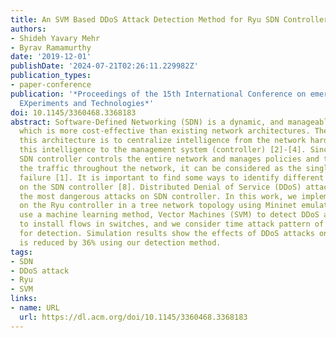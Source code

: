 ```yaml
---
title: An SVM Based DDoS Attack Detection Method for Ryu SDN Controller
authors:
- Shideh Yavary Mehr
- Byrav Ramamurthy
date: '2019-12-01'
publishDate: '2024-07-21T02:26:11.229982Z'
publication_types:
- paper-conference
publication: '*Proceedings of the 15th International Conference on emerging Networking
  EXperiments and Technologies*'
doi: 10.1145/3360468.3368183
abstract: Software-Defined Networking (SDN) is a dynamic, and manageable network architecture
  which is more cost-effective than existing network architectures. The idea behind
  this architecture is to centralize intelligence from the network hardware and funnel
  this intelligence to the management system (controller) [2]-[4]. Since the centralized
  SDN controller controls the entire network and manages policies and the flow of
  the traffic throughout the network, it can be considered as the single point of
  failure [1]. It is important to find some ways to identify different types of attacks
  on the SDN controller [8]. Distributed Denial of Service (DDoS) attack is one of
  the most dangerous attacks on SDN controller. In this work, we implement DDoS attack
  on the Ryu controller in a tree network topology using Mininet emulator. Also, we
  use a machine learning method, Vector Machines (SVM) to detect DDoS attack. We propose
  to install flows in switches, and we consider time attack pattern of the DDoS attack
  for detection. Simulation results show the effects of DDoS attacks on the Ryu controller
  is reduced by 36% using our detection method.
tags:
- SDN
- DDoS attack
- Ryu
- SVM
links:
- name: URL
  url: https://dl.acm.org/doi/10.1145/3360468.3368183
---
```

